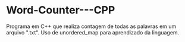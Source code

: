# Word-Counter---CPP
Programa em C++ que realiza contagem de todas as palavras em um arquivo ".txt". Uso de unordered_map para aprendizado da linguagem.
